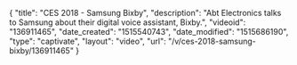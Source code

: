 {
    "title": "CES 2018 - Samsung Bixby",
    "description": "Abt Electronics talks to Samsung about their digital voice assistant, Bixby.",
    "videoid": "136911465",
    "date_created": "1515540743",
    "date_modified": "1515686190",
    "type": "captivate",
    "layout": "video",
    "url": "\/v\/ces-2018-samsung-bixby\/136911465"
}
